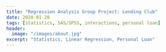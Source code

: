 ```yaml
---
title: "Regression Analysis Group Project: Lending Club"
date: 2020-01-28
tags: [statistics, SAS/SPSS, interactions, personal loan]
header:
  image: "/images/about.jpg"
excerpt: "Statistics, Linear Regression, Personal Loan"
---
```

